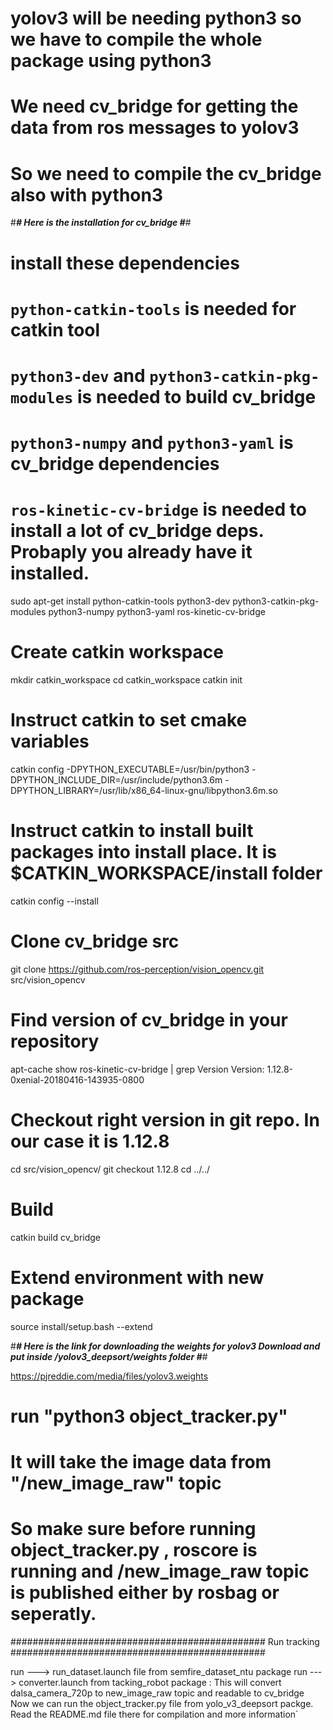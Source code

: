 # yolov3 will be needing python3 so we have to compile the whole package using python3
# We need cv_bridge for getting the data from ros messages to yolov3
# So we need to compile the cv_bridge also with python3
#*************************************************************#
Here is the installation for cv_bridge
#*************************************************************#
# install these dependencies 

# `python-catkin-tools` is needed for catkin tool
# `python3-dev` and `python3-catkin-pkg-modules` is needed to build cv_bridge
# `python3-numpy` and `python3-yaml` is cv_bridge dependencies
# `ros-kinetic-cv-bridge` is needed to install a lot of cv_bridge deps. Probaply you already have it installed.
sudo apt-get install python-catkin-tools python3-dev python3-catkin-pkg-modules python3-numpy python3-yaml ros-kinetic-cv-bridge
# Create catkin workspace
mkdir catkin_workspace
cd catkin_workspace
catkin init
# Instruct catkin to set cmake variables
catkin config -DPYTHON_EXECUTABLE=/usr/bin/python3 -DPYTHON_INCLUDE_DIR=/usr/include/python3.6m -DPYTHON_LIBRARY=/usr/lib/x86_64-linux-gnu/libpython3.6m.so
# Instruct catkin to install built packages into install place. It is $CATKIN_WORKSPACE/install folder
catkin config --install
# Clone cv_bridge src
git clone https://github.com/ros-perception/vision_opencv.git src/vision_opencv
# Find version of cv_bridge in your repository
apt-cache show ros-kinetic-cv-bridge | grep Version
    Version: 1.12.8-0xenial-20180416-143935-0800
# Checkout right version in git repo. In our case it is 1.12.8
cd src/vision_opencv/
git checkout 1.12.8
cd ../../
# Build
catkin build cv_bridge
# Extend environment with new package
source install/setup.bash --extend


#*************************************************************#
Here is the link for downloading the weights for yolov3
Download and put inside /yolov3_deepsort/weights folder
#*************************************************************#

https://pjreddie.com/media/files/yolov3.weights

# run "python3 object_tracker.py"
# It will take the image data from "/new_image_raw" topic
# So make sure before running object_tracker.py , roscore is running and /new_image_raw topic is published either by rosbag or seperatly. 

##############################################
        Run tracking 
##############################################

run ---> run_dataset.launch file from semfire_dataset_ntu package
run ---> converter.launch  from tacking_robot package : This will convert dalsa_camera_720p to new_image_raw topic and readable to cv_bridge
Now we can run the object_tracker.py file from yolo_v3_deepsort packge. Read the README.md file there for compilation and more information`
